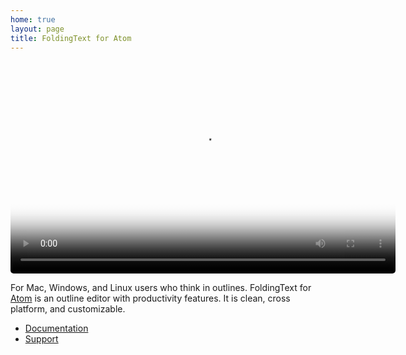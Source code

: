 ```yaml
---
home: true
layout: page
title: FoldingText for Atom
---
```


<p style="text-align: center;">
  <video style="border-radius: 5px;" width="616" height="340" poster="http://foldingtext.s3.amazonaws.com/foldingtext-for-atom-demo-poster.png" autoplay="" loop="">
    <source src="http://foldingtext.s3.amazonaws.com/foldingtext-for-atom-demo.mp4" type="video/mp4">
    <img style="border-radius: 5px;" src="http://foldingtext.s3.amazonaws.com/foldingtext-for-atom-demo-poster.png" />
  </video>
</p>

For Mac, Windows, and Linux users who think in outlines. FoldingText for [Atom](https://atom.io) is an outline editor with productivity features. It is clean, cross platform, and customizable.

- [Documentation](documentation)
- [Support](support)